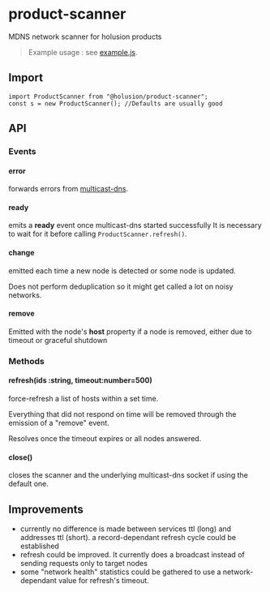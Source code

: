 # product-scanner
MDNS network scanner for holusion products

 > Example usage : see [example.js](https://github.com/Holusion/product-scanner/blob/master/example.js).

## Import

```
import ProductScanner from "@holusion/product-scanner";
const s = new ProductScanner(); //Defaults are usually good
```

## API

### Events

#### error

forwards errors from [multicast-dns](https://www.npmjs.com/package/multicast-dns).

#### ready

emits a **ready** event once multicast-dns started successfully
It is necessary to wait for it before calling `ProductScanner.refresh()`.

#### change

emitted each time a new node is detected or some node is updated.

Does not perform deduplication so it might get called a lot on noisy networks.

#### remove

Emitted with the node's **host** property if a node is removed, either due to timeout or graceful shutdown


### Methods

#### refresh(ids :string, timeout:number=500)

force-refresh a list of hosts within a set time.

Everything that did not respond on time will be removed through the emission of a "remove" event.

Resolves once the timeout expires or all nodes answered.

#### close()

closes the scanner and the underlying multicast-dns socket if using the default one.


## Improvements

 - currently no difference is made between services ttl (long) and addresses ttl (short). a record-dependant refresh cycle could be established
 - refresh could be improved. It currently does a broadcast instead of sending requests only to target nodes
 - some "network health" statistics could be gathered to use a network-dependant value for refresh's timeout.
